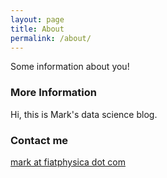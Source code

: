 ```yaml
---
layout: page
title: About
permalink: /about/
---
```


Some information about you!

### More Information

Hi, this is Mark's data science blog.

### Contact me

[mark at fiatphysica dot com](mailto:mark@fiatphysica.com)
